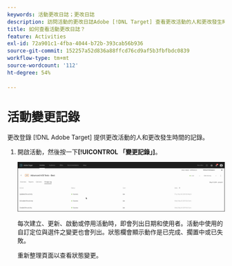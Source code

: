 ```yaml
---
keywords: 活動更改日誌；更改日誌
description: 訪問活動的更改日誌Adobe [!DNL Target] 查看更改活動的人和更改發生時間的記錄。
title: 如何查看活動更改日誌？
feature: Activities
exl-id: 72a901c1-4fba-4044-b72b-393cab56b936
source-git-commit: 152257a52d836a88ffcd76cd9af5b3fbfbdc0839
workflow-type: tm+mt
source-wordcount: '112'
ht-degree: 54%

---
```


# 活動變更記錄

更改登錄 [!DNL Adobe Target] 提供更改活動的人和更改發生時間的記錄。

1. 開啟活動，然後按一下&#x200B;**[!UICONTROL 「變更記錄」]**。

   ![活動變更記錄](/help/main/c-activities/assets/change_log.png)

   每次建立、更新、啟動或停用活動時，即會列出日期和使用者。活動中使用的自訂定位與選件之變更也會列出。狀態欄會顯示動作是已完成、擱置中或已失敗。

   重新整理頁面以查看狀態變更。
